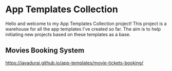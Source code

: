 # App Templates Collection

Hello and welcome to my App Templates Collection project! This project is a warehouse for all the app templates I've created so far. The aim is to help initiating new projects based on these templates as a base.

## Movies Booking System

https://javadurai.github.io/app-templates/movie-tickets-booking/
